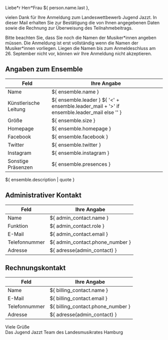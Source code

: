 Liebe\*r Herr\*Frau ${ person.name.last },

vielen Dank für Ihre Anmeldung zum Landeswettbewerb Jugend Jazzt. In dieser Mail
erhalten Sie zur Bestätigung die von Ihnen angegebenen Daten sowie die Rechnung
zur Überweisung des Teilnahmebeitrags.

Bitte beachten Sie, dass Sie noch die Namen der Musiker\*innen angeben müssen.
Die Anmeldung ist erst vollständig wenn die Namen der Musiker\*innen vorliegen.
Liegen die Namen bis zum Anmeldeschluss am 26. September nicht vor, können wir
Ihre Anmeldung nicht akzeptieren.

## Angaben zum Ensemble
| Feld                  | Ihre Angabe                                                                                |
|-----------------------|--------------------------------------------------------------------------------------------|
| Name                  | ${ ensemble.name }                                                                         |
| Künstlerische Leitung | ${ ensemble.leader } ${ '<' + ensemble.leader_mail + '>' if ensemble.leader_mail else '' } |
| Größe                 | ${ ensemble.size }                                                                         |
| Homepage              | ${ ensemble.homepage }                                                                     |
| Facebook              | ${ ensemble.facebook }                                                                     |
| Twitter               | ${ ensemble.twitter }                                                                      |
| Instagram             | ${ ensemble.instagram }                                                                    |
| Sonstige Präsenzen    | ${ ensemble.presences }                                                                    |

${ ensemble.description | quote }

## Administrativer Kontakt

| Feld                 | Ihre Angabe                     |
|----------------------|---------------------------------|
| Name                 | ${ admin_contact.name }         |
| Funktion             | ${ admin_contact.role }         |
| E-Mail               | ${ admin_contact.email }        |
| Telefonnummer        | ${ admin_contact.phone_number } |
| Adresse              | ${ adresse(admin_contact) }     |

## Rechnungskontakt

| Feld          | Ihre Angabe                       |
|---------------|-----------------------------------|
| Name          | ${ billing_contact.name }         |
| E-Mail        | ${ billing_contact.email }        |
| Telefonnummer | ${ billing_contact.phone_number } |
| Adresse       | ${ adresse(admin_contact) }       |

Viele Grüße  
Das Jugend Jazzt Team des Landesmusikrates Hamburg
